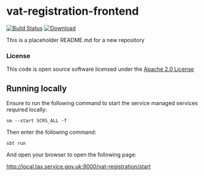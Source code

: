 # vat-registration-frontend

[![Build Status](https://travis-ci.org/hmrc/vat-registration-frontend.svg)](https://travis-ci.org/hmrc/vat-registration-frontend) [ ![Download](https://api.bintray.com/packages/hmrc/releases/vat-registration-frontend/images/download.svg) ](https://bintray.com/hmrc/releases/vat-registration-frontend/_latestVersion)

This is a placeholder README.md for a new repository

### License

This code is open source software licensed under the [Apache 2.0 License]("http://www.apache.org/licenses/LICENSE-2.0.html")

## Running locally

Ensure to run the following command to start the service managed services required locally:

```
sm --start SCRS_ALL -f
```

Then enter the following command:

```
sbt run
```

And open your browser to open the following page:

http://local.tax.service.gov.uk:9000/vat-registration/start